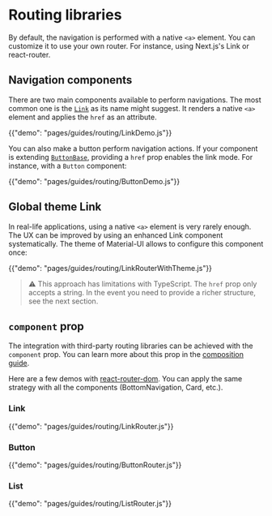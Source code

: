 # Routing libraries

<p class="description">By default, the navigation is performed with a native <code>&lt;a&gt;</code> element. You can customize it to use your own router. For instance, using Next.js's Link or react-router.</p>

## Navigation components

There are two main components available to perform navigations.
The most common one is the [`Link`](/components/link/) as its name might suggest.
It renders a native `<a>` element and applies the `href` as an attribute.

{{"demo": "pages/guides/routing/LinkDemo.js"}}

You can also make a button perform navigation actions.
If your component is extending [`ButtonBase`](/api/button-base/), providing a `href` prop enables the link mode.
For instance, with a `Button` component:

{{"demo": "pages/guides/routing/ButtonDemo.js"}}

## Global theme Link

In real-life applications, using a native `<a>` element is very rarely enough.
The UX can be improved by using an enhanced Link component systematically.
The theme of Material-UI allows to configure this component once:

{{"demo": "pages/guides/routing/LinkRouterWithTheme.js"}}

> ⚠️ This approach has limitations with TypeScript. The `href` prop only accepts a string.
> In the event you need to provide a richer structure, see the next section.

## `component` prop

The integration with third-party routing libraries can be achieved with the `component` prop.
You can learn more about this prop in the [composition guide](/guides/composition/#component-prop).

Here are a few demos with [react-router-dom](https://github.com/ReactTraining/react-router).
You can apply the same strategy with all the components (BottomNavigation, Card, etc.).

### Link

{{"demo": "pages/guides/routing/LinkRouter.js"}}

### Button

{{"demo": "pages/guides/routing/ButtonRouter.js"}}

### List

{{"demo": "pages/guides/routing/ListRouter.js"}}
